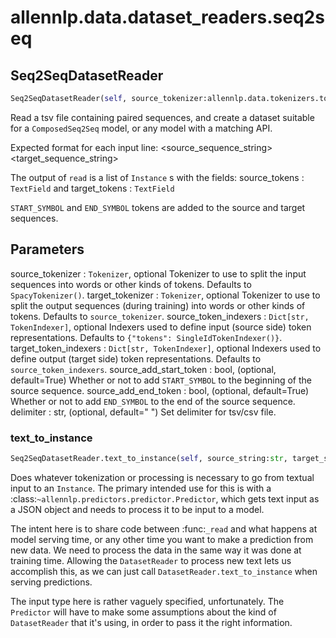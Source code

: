 # allennlp.data.dataset_readers.seq2seq

## Seq2SeqDatasetReader
```python
Seq2SeqDatasetReader(self, source_tokenizer:allennlp.data.tokenizers.tokenizer.Tokenizer=None, target_tokenizer:allennlp.data.tokenizers.tokenizer.Tokenizer=None, source_token_indexers:Dict[str, allennlp.data.token_indexers.token_indexer.TokenIndexer]=None, target_token_indexers:Dict[str, allennlp.data.token_indexers.token_indexer.TokenIndexer]=None, source_add_start_token:bool=True, source_add_end_token:bool=True, delimiter:str='\t', source_max_tokens:Union[int, NoneType]=None, target_max_tokens:Union[int, NoneType]=None, lazy:bool=False) -> None
```

Read a tsv file containing paired sequences, and create a dataset suitable for a
``ComposedSeq2Seq`` model, or any model with a matching API.

Expected format for each input line: <source_sequence_string>	<target_sequence_string>

The output of ``read`` is a list of ``Instance`` s with the fields:
    source_tokens : ``TextField`` and
    target_tokens : ``TextField``

`START_SYMBOL` and `END_SYMBOL` tokens are added to the source and target sequences.

Parameters
----------
source_tokenizer : ``Tokenizer``, optional
    Tokenizer to use to split the input sequences into words or other kinds of tokens. Defaults
    to ``SpacyTokenizer()``.
target_tokenizer : ``Tokenizer``, optional
    Tokenizer to use to split the output sequences (during training) into words or other kinds
    of tokens. Defaults to ``source_tokenizer``.
source_token_indexers : ``Dict[str, TokenIndexer]``, optional
    Indexers used to define input (source side) token representations. Defaults to
    ``{"tokens": SingleIdTokenIndexer()}``.
target_token_indexers : ``Dict[str, TokenIndexer]``, optional
    Indexers used to define output (target side) token representations. Defaults to
    ``source_token_indexers``.
source_add_start_token : bool, (optional, default=True)
    Whether or not to add `START_SYMBOL` to the beginning of the source sequence.
source_add_end_token : bool, (optional, default=True)
    Whether or not to add `END_SYMBOL` to the end of the source sequence.
delimiter : str, (optional, default="	")
    Set delimiter for tsv/csv file.

### text_to_instance
```python
Seq2SeqDatasetReader.text_to_instance(self, source_string:str, target_string:str=None) -> allennlp.data.instance.Instance
```

Does whatever tokenization or processing is necessary to go from textual input to an
``Instance``.  The primary intended use for this is with a
:class:`~allennlp.predictors.predictor.Predictor`, which gets text input as a JSON
object and needs to process it to be input to a model.

The intent here is to share code between :func:`_read` and what happens at
model serving time, or any other time you want to make a prediction from new data.  We need
to process the data in the same way it was done at training time.  Allowing the
``DatasetReader`` to process new text lets us accomplish this, as we can just call
``DatasetReader.text_to_instance`` when serving predictions.

The input type here is rather vaguely specified, unfortunately.  The ``Predictor`` will
have to make some assumptions about the kind of ``DatasetReader`` that it's using, in order
to pass it the right information.

